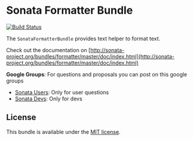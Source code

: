 Sonata Formatter Bundle
=======================

[![Build Status](https://secure.travis-ci.org/sonata-project/SonataFormatterBundle.png)](https://secure.travis-ci.org/#!/sonata-project/SonataFormatterBundle)

The ``SonataFormatterBundle`` provides text helper to format text.

Check out the documentation on [http://sonata-project.org/bundles/formatter/master/doc/index.html](http://sonata-project.org/bundles/formatter/master/doc/index.html)

**Google Groups**: For questions and proposals you can post on this google groups

* [Sonata Users](https://groups.google.com/group/sonata-users): Only for user questions
* [Sonata Devs](https://groups.google.com/group/sonata-devs): Only for devs

License
-------

This bundle is available under the [MIT license](Resources/meta/LICENSE).
